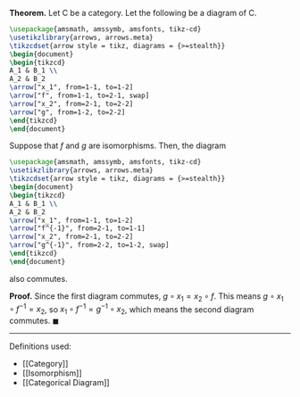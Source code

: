 **Theorem.** Let $\mathsf{C}$ be a category. Let the following be a diagram of $\mathsf{C}$.

```tikz
\usepackage{amsmath, amssymb, amsfonts, tikz-cd}
\usetikzlibrary{arrows, arrows.meta}
\tikzcdset{arrow style = tikz, diagrams = {>=stealth}}
\begin{document}
\begin{tikzcd}
A_1 & B_1 \\
A_2 & B_2
\arrow["x_1", from=1-1, to=1-2]
\arrow["f", from=1-1, to=2-1, swap]
\arrow["x_2", from=2-1, to=2-2]
\arrow["g", from=1-2, to=2-2]
\end{tikzcd}
\end{document}
```

Suppose that $f$ and $g$ are isomorphisms. Then, the diagram

```tikz
\usepackage{amsmath, amssymb, amsfonts, tikz-cd}
\usetikzlibrary{arrows, arrows.meta}
\tikzcdset{arrow style = tikz, diagrams = {>=stealth}}
\begin{document}
\begin{tikzcd}
A_1 & B_1 \\
A_2 & B_2
\arrow["x_1", from=1-1, to=1-2]
\arrow["f^{-1}", from=2-1, to=1-1]
\arrow["x_2", from=2-1, to=2-2]
\arrow["g^{-1}", from=2-2, to=1-2, swap]
\end{tikzcd}
\end{document}
```

also commutes.

**Proof.** Since the first diagram commutes, $g\circ x_{1}=x_{2}\circ f$. This means $g\circ x_{1}\circ f^{-1}=x_{2}$, so $x_{1}\circ f^{-1}=g^{-1}\circ x_{2}$, which means the second diagram commutes. $\blacksquare$
***
Definitions used:
- [[Category]]
- [[Isomorphism]]
- [[Categorical Diagram]]